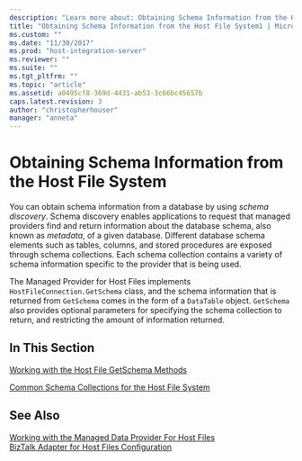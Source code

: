 ```yaml
---
description: "Learn more about: Obtaining Schema Information from the Host File System"
title: "Obtaining Schema Information from the Host File System1 | Microsoft Docs"
ms.custom: ""
ms.date: "11/30/2017"
ms.prod: "host-integration-server"
ms.reviewer: ""
ms.suite: ""
ms.tgt_pltfrm: ""
ms.topic: "article"
ms.assetid: a0495cf8-369d-4431-ab53-3c66bc45657b
caps.latest.revision: 3
author: "christopherhouser"
manager: "anneta"
---
```

# Obtaining Schema Information from the Host File System
You can obtain schema information from a database by using *schema discovery*. Schema discovery enables applications to request that managed providers find and return information about the database schema, also known as *metadata*, of a given database. Different database schema elements such as tables, columns, and stored procedures are exposed through schema collections. Each schema collection contains a variety of schema information specific to the provider that is being used.  
  
 The Managed Provider for Host Files implements `HostFileConnection.GetSchema` class, and the schema information that is returned from `GetSchema` comes in the form of a `DataTable` object. `GetSchema` also provides optional parameters for specifying the schema collection to return, and restricting the amount of information returned.  
  
## In This Section  
 [Working with the Host File GetSchema Methods](../core/working-with-the-host-file-getschema-methods2.md)  
  
 [Common Schema Collections for the Host File System](../core/common-schema-collections-for-the-host-file-system1.md)  
  
## See Also  
 [Working with the Managed Data Provider For Host Files](../core/working-with-the-managed-data-provider-for-host-files1.md)   
 [BizTalk Adapter for Host Files Configuration](./biztalk-adapter-for-host-files-configuration1.md)

